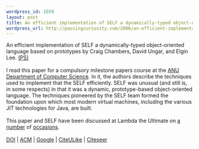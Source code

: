 ```yaml
--- 
wordpress_id: 1659
layout: post
title: An efficient implementation of SELF a dynamically-typed object-oriented language based on prototypes
wordpress_url: http://passingcuriosity.com/2006/an-efficient-implementation-of-self-a-dynamically-typed-object-oriented-language-based-on-prototypes/
---
```

<span class="title">An efficient implementation of SELF a dynamically-typed object-oriented language based on prototypes</span> by Craig Chambers, David Ungar, and Elgin Lee. <a href="http://research.sun.com/self/papers/oopsla89.ps.gz">(PS)</a><br /><br />I read this paper for a compulsory milestone papers course at the <a href="http://cs.anu.edu.au/">ANU Department of Computer Science</a>. In it, the authors describe the techniques used to implement that the SELF efficiently. SELF was unusual (and still is, in some respects) in that it was a dynamic, prototype-based object-oriented language. The techniques pioneered by the SELF team formed the foundation upon which most modern virtual machines, including the various JIT technologies for Java, are built. <br /><br />This paper and SELF have been discussed at Lambda the Ultimate on <a href="http://lambda-the-ultimate.org/node/767#comment-6989">a</a> <a href="http://lambda-the-ultimate.org/classic/message12290.html">number</a> of <a href="http://www.google.com/search?hl=en&lr=&domains=http%3A%2F%2Flambda-the-ultimate.org&q=self+dynamic+prototype+language&btnG=Search&sitesearch=http%3A%2F%2Flambda-the-ultimate.org">occasions</a>. <br /><br /><a href="http://dx.doi.org/10.1145/74878.74884">DOI</a> | <a href="http://portal.acm.org/citation.cfm?id=74878.74884">ACM</a> | <a href="http://scholar.google.com/scholar?hl=en&lr=&cluster=15222350065150777887">Google</a> | <a href="http://www.citeulike.org/article/556549">CiteULike</a> | <a href="http://citeseer.ist.psu.edu/14611.html">Citeseer</a>
